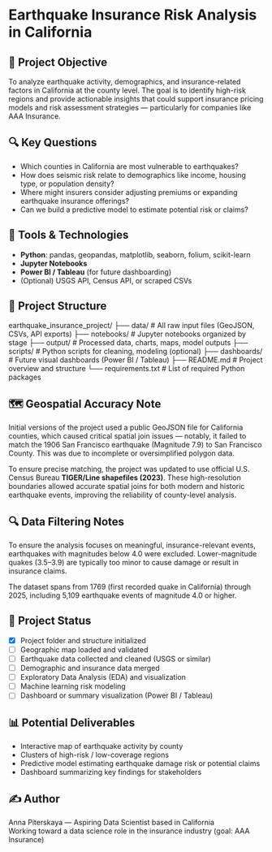 # Earthquake Insurance Risk Analysis in California

## 📌 Project Objective

To analyze earthquake activity, demographics, and insurance-related factors in California at the county level. The goal is to identify high-risk regions and provide actionable insights that could support insurance pricing models and risk assessment strategies — particularly for companies like AAA Insurance.

## 🔍 Key Questions

- Which counties in California are most vulnerable to earthquakes?
- How does seismic risk relate to demographics like income, housing type, or population density?
- Where might insurers consider adjusting premiums or expanding earthquake insurance offerings?
- Can we build a predictive model to estimate potential risk or claims?

## 🧰 Tools & Technologies

- **Python**: pandas, geopandas, matplotlib, seaborn, folium, scikit-learn
- **Jupyter Notebooks**
- **Power BI / Tableau** (for future dashboarding)
- (Optional) USGS API, Census API, or scraped CSVs

## 📂 Project Structure

earthquake_insurance_project/
├── data/ # All raw input files (GeoJSON, CSVs, API exports)
├── notebooks/ # Jupyter notebooks organized by stage
├── output/ # Processed data, charts, maps, model outputs
├── scripts/ # Python scripts for cleaning, modeling (optional)
├── dashboards/ # Future visual dashboards (Power BI / Tableau)
├── README.md # Project overview and structure
└── requirements.txt # List of required Python packages

## 🗺️ Geospatial Accuracy Note

Initial versions of the project used a public GeoJSON file for California counties, which caused critical spatial join issues — notably, it failed to match the 1906 San Francisco earthquake (Magnitude 7.9) to San Francisco County. This was due to incomplete or oversimplified polygon data.

To ensure precise matching, the project was updated to use official U.S. Census Bureau **TIGER/Line shapefiles (2023)**. These high-resolution boundaries allowed accurate spatial joins for both modern and historic earthquake events, improving the reliability of county-level analysis.

## 🔍 Data Filtering Notes

To ensure the analysis focuses on meaningful, insurance-relevant events, earthquakes with magnitudes below 4.0 were excluded. Lower-magnitude quakes (3.5–3.9) are typically too minor to cause damage or result in insurance claims.

The dataset spans from 1769 (first recorded quake in California) through 2025, including 5,109 earthquake events of magnitude 4.0 or higher.

## 🚧 Project Status

- [x] Project folder and structure initialized
- [ ] Geographic map loaded and validated
- [ ] Earthquake data collected and cleaned (USGS or similar)
- [ ] Demographic and insurance data merged
- [ ] Exploratory Data Analysis (EDA) and visualization
- [ ] Machine learning risk modeling
- [ ] Dashboard or summary visualization (Power BI / Tableau)

## 📊 Potential Deliverables

- Interactive map of earthquake activity by county
- Clusters of high-risk / low-coverage regions
- Predictive model estimating earthquake damage risk or potential claims
- Dashboard summarizing key findings for stakeholders

## ✍️ Author

Anna Piterskaya — Aspiring Data Scientist based in California  
Working toward a data science role in the insurance industry (goal: AAA Insurance)

